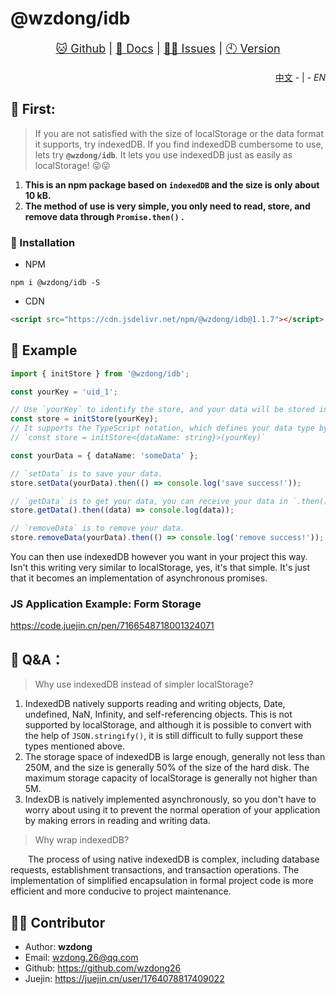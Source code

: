 # @wzdong/idb

<p align="center" style="font-size: large">
    <a href="https://github.com/wzdong26/-wzdong/tree/main/idb">🐱 Github</a>
     | 
    <a href="https://github.com/wzdong26/-wzdong/tree/main/idb/md/doc.md">📖 Docs</a>
     | 
    <a href="https://github.com/wzdong26/-wzdong/issues">👨‍🔧 Issues</a>
     |
    <a href="https://github.com/wzdong26/-wzdong/md/version.md">🕙 Version</a>
</p>
<p align="right">
    <a href="https://github.com/wzdong26/-wzdong/tree/main/idb/README_zh.md">中文</a>
    - | -
    <i>EN</i> 
</p>

## 📙 First:

> If you are not satisfied with the size of localStorage or the data format it supports, try indexedDB. If you find indexedDB cumbersome to use, lets try **`@wzdong/idb`**. It lets you use indexedDB just as easily as localStorage! 😜😜

1. **This is an npm package based on `indexedDB` and the size is only about 10 kB.**
2. **The method of use is very simple, you only need to read, store, and remove data through `Promise.then()` .**

### 🔨 Installation

-   NPM

```
npm i @wzdong/idb -S
```

-   CDN

```html
<script src="https://cdn.jsdelivr.net/npm/@wzdong/idb@1.1.7"></script>
```

## 🌰 Example

```typescript
import { initStore } from '@wzdong/idb';

const yourKey = 'uid_1';

// Use `yourKey` to identify the store, and your data will be stored in a store with `yourKey`.
const store = initStore(yourKey);
// It supports the TypeScript notation, which defines your data type by generics, like the following:
// `const store = initStore<{dataName: string}>(yourKey)`

const yourData = { dataName: 'someData' };

// `setData` is to save your data.
store.setData(yourData).then(() => console.log('save success!'));

// `getData` is to get your data, you can receive your data in `.then()`.
store.getData().then((data) => console.log(data));

// `removeData` is to remove your data.
store.removeData(yourData).then(() => console.log('remove success!'));
```

You can then use indexedDB however you want in your project this way. Isn't this writing very similar to localStorage, yes, it's that simple. It's just that it becomes an implementation of asynchronous promises.

### JS Application Example: Form Storage

https://code.juejin.cn/pen/7166548718001324071

## 🧐 Q&A：

> Why use indexedDB instead of simpler localStorage?

1. IndexedDB natively supports reading and writing objects, Date, undefined, NaN, Infinity, and self-referencing objects. This is not supported by localStorage, and although it is possible to convert with the help of `JSON.stringify()`, it is still difficult to fully support these types mentioned above.
2. The storage space of indexedDB is large enough, generally not less than 250M, and the size is generally 50% of the size of the hard disk. The maximum storage capacity of localStorage is generally not higher than 5M.
3. IndexDB is natively implemented asynchronously, so you don't have to worry about using it to prevent the normal operation of your application by making errors in reading and writing data.

> Why wrap indexedDB?

&emsp;&emsp;The process of using native indexedDB is complex, including database requests, establishment transactions, and transaction operations. The implementation of simplified encapsulation in formal project code is more efficient and more conducive to project maintenance.

## 🙆‍♂️ Contributor

-   Author: **wzdong**
-   Email: wzdong.26@qq.com
-   Github: https://github.com/wzdong26
-   Juejin: https://juejin.cn/user/1764078817409022

